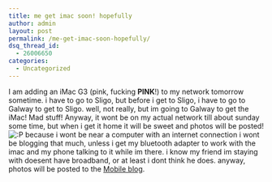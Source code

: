 ```yaml
---
title: me get imac soon! hopefully
author: admin
layout: post
permalink: /me-get-imac-soon-hopefully/
dsq_thread_id:
  - 26006650
categories:
  - Uncategorized
---
```

I am adding an iMac G3 (pink, fucking **PINK**!) to my network tomorrow sometime. i have to go to Sligo, but before i get to Sligo, i have to go to Galway to get to Sligo. well, not really, but im going to Galway to get the iMac! Mad stuff! Anyway, it wont be on my actual network till about sunday some time, but when i get it home it will be sweet and photos will be posted! <img src="http://blog.lotas-smartman.net/wp-includes/images/smilies/icon_razz.gif" alt=":P" class="wp-smiley" /> because i wont be near a computer with an internet connection i wont be blogging that much, unless i get my bluetooth adapter to work with the imac and my phone talking to it while im there. i know my friend im staying with doesent have broadband, or at least i dont think he does. anyway, photos will be posted to the [Mobile blog][1].

 [1]: http://lsmartman.textamerica.com